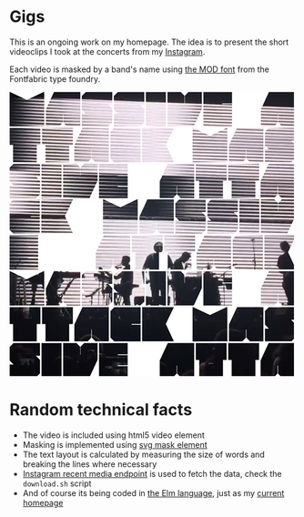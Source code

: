 # Gigs

This is an ongoing work on my homepage. The idea is to present the short videoclips I took
at the concerts from my [Instagram](https://www.instagram.com/unsoundscapes/).

Each video is masked by a band's name using [the MOD font](http://www.fontfabric.com/mod-font/)
from the Fontfabric type foundry.

![Screenshot](screenshot.jpg)

# Random technical facts

* The video is included using html5 video element
* Masking is implemented using
  [svg mask element](https://developer.mozilla.org/en/docs/Web/SVG/Element/mask)
* The text layout is calculated by measuring the size of words
  and breaking the lines where necessary
* [Instagram recent media endpoint](https://www.instagram.com/developer/endpoints/users/#get_users_media_recent_self)
  is used to fetch the data, check the `download.sh` script
* And of course its being coded in [the Elm language](http://elm-lang.org/),
  just as my [current homepage](https://github.com/w0rm/elm-unsoundscapes)
